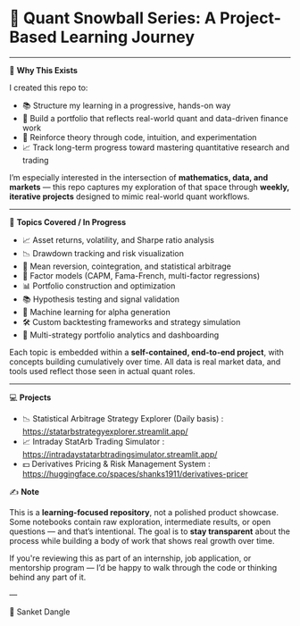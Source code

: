 # 🧠 Quant Snowball Series: A Project-Based Learning Journey


---

🎯 **Why This Exists**

I created this repo to:

- 📚 Structure my learning in a progressive, hands-on way  
- 💼 Build a portfolio that reflects real-world quant and data-driven finance work  
- 🧪 Reinforce theory through code, intuition, and experimentation  
- 📈 Track long-term progress toward mastering quantitative research and trading  

I’m especially interested in the intersection of **mathematics, data, and markets** — this repo captures my exploration of that space through **weekly, iterative projects** designed to mimic real-world quant workflows.

---

📂 **Topics Covered / In Progress**

- 📈 Asset returns, volatility, and Sharpe ratio analysis  
- 📉 Drawdown tracking and risk visualization  
- 🔁 Mean reversion, cointegration, and statistical arbitrage  
- 🧮 Factor models (CAPM, Fama-French, multi-factor regressions)  
- 📊 Portfolio construction and optimization  
- 📚 Hypothesis testing and signal validation  
- 🧠 Machine learning for alpha generation  
- 🛠️ Custom backtesting frameworks and strategy simulation  
- 💼 Multi-strategy portfolio analytics and dashboarding  

Each topic is embedded within a **self-contained, end-to-end project**, with concepts building cumulatively over time. All data is real market data, and tools used reflect those seen in actual quant roles.

---
💻 **Projects**

 - 📉 Statistical Arbitrage Strategy Explorer (Daily basis) : https://statarbstrategyexplorer.streamlit.app/
 - 📈 Intraday StatArb Trading Simulator : https://intradaystatarbtradingsimulator.streamlit.app/
 - 💵 Derivatives Pricing & Risk Management System : https://huggingface.co/spaces/shanks1911/derivatives-pricer

✍️ **Note**

This is a **learning-focused repository**, not a polished product showcase.  
Some notebooks contain raw exploration, intermediate results, or open questions — and that’s intentional. The goal is to **stay transparent** about the process while building a body of work that shows real growth over time.

If you're reviewing this as part of an internship, job application, or mentorship program — I’d be happy to walk through the code or thinking behind any part of it.

—

🚀 Sanket Dangle
